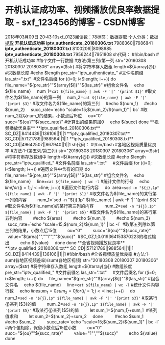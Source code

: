 # 开机认证成功率、视频播放优良率数据提取 - sxf_123456的博客 - CSDN博客
2018年03月09日 20:43:10[sxf_0123](https://me.csdn.net/sxf_123456)阅读数：78标签：[数据提取](https://so.csdn.net/so/search/s.do?q=数据提取&t=blog)
个人分类：[数据提取](https://blog.csdn.net/sxf_123456/article/category/7495638)
**开机认证成功率**
**iptv_authenticate_20180306.txt**
7988360||7986841
**iptv_authenticate_20180307.txt**
8100206||8098685
**iptv_authenticate_20180308.txt**
7956244||7951808
sh代码：
#!/bin/bash
#开机认证成功率
#每个文件一行数据
#方法:第三列/第一列
str="20180308 20180307 20180306"
array=($str) #将字符串存入数组
length=${#array[@]} #求数组长度
#echo $length
pre_str="iptv_authenticate_" #文件名前缀
las_str=".txt"  #文件名后缀
for ((i=0; i<$length; i++))
do
    file_name="${pre_str}""${array[$i]}""${las_str}" #组合文件名
    echo ${file_name}
    num_1=`cat ${file_name} | awk -F '|' '{print $1}'` #取文件名为${file_name}的第一列
    num_2=`cat ${file_name} | awk -F '|' '{print $3}'` #取文件名为${file_name}的第三列
    #echo ${num_1}
    #echo ${num_2}
    succ_rate=`echo "scale=15;${num_2}/${num_1}" | bc` #取num_2除以num_1的结果，小数点后15位
    ou="0"
    succ="${ou}""${succ_rate}" #计算出的结果前加0
    echo ${succ}
done
**视频播放优良率**
**iptv_qualified_20180306.txt**
SC_DZ||8414439||136106||1||1
**iptv_qualified_20180307.txt**
SC_CD||57121789||988564||1||1
**iptv_qualified_20180308.txt**
SC_CD||49642507||867940||1||1
sh代码：
#!/bin/bash
#各地区视频质量优良率
#方法:1-(第五列/第三列)
str="20180308 20180307 20180306"
array=($str) #将字符串存放数组中
length=${#array[@]} #求数组长度
#echo $length
pre_str="iptv_qualified_" #文件名前缀
las_str=".txt"     #文件后缀
for ((i=0; i<$length; i++)) #遍历文件中含有的日期
do
    file_name="${pre_str}""${array[$i]}""${las_str}" #组合文件名
    echo ${file_name}
    line=`cat ${file_name} | wc -l` #统计文件的行号
    echo ${line}
    for ((j=1; j<=$line; j++)) #遍历文件每行内容
    do 
area=`sed -n "${j},1p" ${file_name} | awk -F '|' '{print $1}'` #取文件名为${file_name}的某行第一列的内容
        num_1=`sed -n "${j},1p" ${file_name} | awk -F '|' '{print $3}'` #取文件名为${file_name}的某行第三列的内容
        num_2=`sed -n "${j},1p" ${file_name} | awk -F '|' '{print $5}'` #取文件名为${file_name}的某行第五列内容
        #echo ${area}
        #echo ${num_1}
        #echo ${num_2}
        succ_rate=`echo "scale=15;${num_2}/${num_1}" | bc -l`  #取第五列除以第三列的结果，小数点后15位
        ou="0"
        succ="${ou}""${succ_rate}"
        value="${area}"",""1"",""${succ}"  #SC_GZ,1,0.019364153870223的格式输出
        echo ${value}
    done
done
**全省视频播放优良率**
**iptv_qualified_20180306.txt**
SC_CD||57121789||988564||1||1
SC_DZ||8414439||136106||1||1
#!/bin/bash
#全省视频质量优良率
#方法:1-sum(各地区视频差率)/sum(各地区视频)
str="20180308 20180307 20180306"
array=($str) #将字符串存入数组
length=${#array[@]} #数组长度
pre_str="iptv_qualified_" #文件前缀名
las_str=".txt"     #文件后缀名
for ((i=0; i<$length; i++))
do
    file_name="${pre_str}""${array[$i]}""${las_str}" #组合文件名
    echo ${file_name}
    line=`cat ${file_name} | wc -l` #统计文件内容行数
    echo ${line}
    sum_1=0
    sum_2=0
    for ((j=1; j<=$line; j++))
    do
        num_1=`sed -n "${j},1p" ${file_name} | awk -F '|' '{print $3}'` #取某行{j}某列{$3}的值
        num_2=`sed -n "${j},1p" ${file_name} | awk -F '|' '{print $5}'` #取某行{j}某列{$5}的值
        let sum_1=${num_1}+sum_1  #某列值求和
        let sum_2=${num_2}+sum_2
    done 
        #echo $sum_1
        #echo $sum_2 
        succ_rate=`echo "scale=15;${sum_2}/${sum_1}" | bc -l` #两个值相除，保留小数点后15位小数
        ou="0"
        succ="${ou}""${succ_rate}"
        value="1"",""${succ}"
        echo ${value}
done
